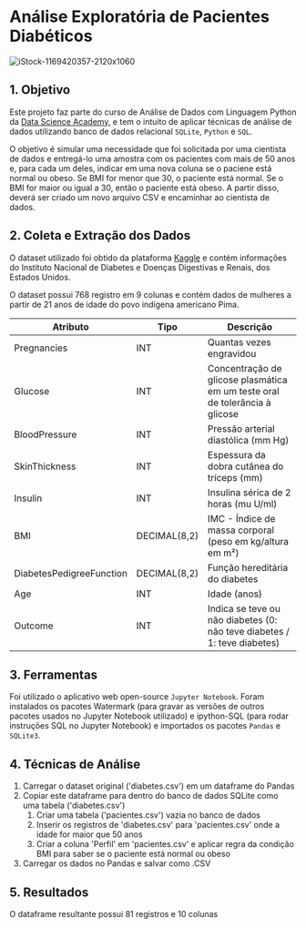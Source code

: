 # Análise Exploratória de Pacientes Diabéticos

![iStock-1169420357-2120x1060](https://user-images.githubusercontent.com/96497622/163745289-55c68aac-37b3-4634-87d6-6b492a283ee7.jpg)

## 1. Objetivo

Este projeto faz parte do curso de Análise de Dados com Linguagem Python da [Data Science Academy](https://www.datascienceacademy.com.br/start), e tem o intuito de aplicar técnicas de análise de dados utilizando banco de dados relacional `SQLite`, `Python` e `SQL`.

O objetivo é simular uma necessidade que foi solicitada por uma cientista de dados e entregá-lo uma amostra com os pacientes com mais de 50 anos e, para cada um deles, indicar em uma nova coluna se o paciene está normal ou obeso. Se BMI for menor que 30, o paciente está normal. Se o BMI for maior ou igual a 30, então o paciente está obeso. A partir disso, deverá ser criado um novo arquivo CSV e encaminhar ao cientista de dados.

## 2. Coleta e Extração dos Dados

O dataset utilizado foi obtido da plataforma [Kaggle](https://www.kaggle.com/datasets/uciml/pima-indians-diabetes-database) e contém informações do Instituto Nacional de Diabetes e Doenças Digestivas e Renais, dos Estados Unidos. 

O dataset possui 768 registro em 9 colunas e contém dados de mulheres a partir de 21 anos de idade do povo indígena americano Pima.

| Atributo | Tipo | Descrição |
|--- |--- |--- |
| Pregnancies | INT | Quantas vezes engravidou
| Glucose | INT | Concentração de glicose plasmática em um teste oral de tolerância à glicose
| BloodPressure | INT | Pressão arterial diastólica (mm Hg)
| SkinThickness | INT | Espessura da dobra cutânea do tríceps (mm)
| Insulin | INT | Insulina sérica de 2 horas (mu U/ml)
| BMI | DECIMAL(8,2) | IMC - Índice de massa corporal (peso em kg/altura em m²)
| DiabetesPedigreeFunction | DECIMAL(8,2) | Função hereditária do diabetes
| Age | INT | Idade (anos)
| Outcome | INT | Indica se teve ou não diabetes (0: não teve diabetes / 1: teve diabetes) 

## 3. Ferramentas

Foi utilizado o aplicativo web open-source `Jupyter Notebook`. Foram instalados os pacotes Watermark (para gravar as versões de outros pacotes usados no Jupyter Notebook utilizado) e ipython-SQL (para rodar instruções SQL no Jupyter Notebook) e importados os pacotes `Pandas` e `SQLite3`.

## 4. Técnicas de Análise

1. Carregar o dataset original ('diabetes.csv') em um dataframe do Pandas
2. Copiar este dataframe para dentro do banco de dados SQLite como uma tabela ('diabetes.csv')
    1. Criar uma tabela ('pacientes.csv') vazia no banco de dados
    2. Inserir os registros de 'diabetes.csv' para 'pacientes.csv' onde a idade for maior que 50 anos
    3. Criar a coluna 'Perfil' em 'pacientes.csv' e aplicar regra da condição BMI para saber se o paciente está normal ou obeso
3. Carregar os dados no Pandas e salvar como .CSV

## 5. Resultados

O dataframe resultante possui 81 registros e 10 colunas

<!--- Comentários - Plano de análise de dados

1. Definição do objetivo (O que queremos analisar? Quais perguntas devem ser respondidas?)
2. Coleta e extração dos dados
3. Escolha das ferramentas
4. Aplicação das técnicas de análise (análise exploratória, estatística descritiva, agregação, sumarização, estatística inferencial, mineração de dados, ML etc.)
5. Entrega dos resultados (relatórios, gráficos, tabelas, etc.)
-->



